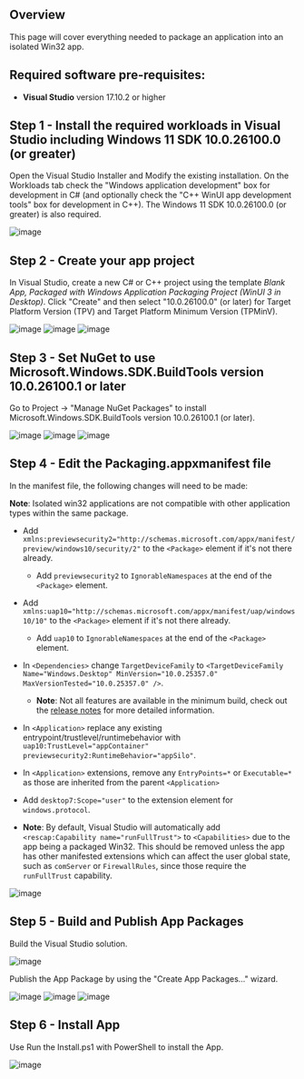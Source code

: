 ## Overview
This page will cover everything needed to package an application into an isolated Win32 app. 

## Required software pre-requisites:
* **Visual Studio** version 17.10.2 or higher

## Step 1 - Install the required workloads in Visual Studio including Windows 11 SDK 10.0.26100.0 (or greater)
Open the Visual Studio Installer and Modify the existing installation. 
On the Workloads tab check the "Windows application development" box for development in C# 
(and optionally check the "C++ WinUI app development tools" box for development in C++). 
The Windows 11 SDK 10.0.26100.0 (or greater) is also required.

![image](images/vs/01-VisualStudio-Required-Workloads.png)

## Step 2 - Create your app project
In Visual Studio, create a new C# or C++ project using the template *Blank App, 
Packaged with Windows Application Packaging Project (WinUI 3 in Desktop)*. 
Click "Create" and then select "10.0.26100.0" (or later) for Target Platform Version (TPV) 
and Target Platform Minimum Version (TPMinV). 

![image](images/vs/02-Blank-App-Packaged-With-Windows-Application-Packaging-Project.png)
![image](images/vs/03-New-Project.png)
![image](images/vs/04-New-Windows-Project.png)

## Step 3 - Set NuGet to use Microsoft.Windows.SDK.BuildTools version 10.0.26100.1 or later
Go to Project -> "Manage NuGet Packages" to install Microsoft.Windows.SDK.BuildTools 
version 10.0.26100.1 (or later).

![image](images/vs/05-Manage-NuGet-Packages.png)
![image](images/vs/06-Microsoft-Windows-SDK-BuildTools.png)
![image](images/vs/07-SDK-BuildTools-Info.png)

## Step 4 - Edit the Packaging.appxmanifest file
In the manifest file, the following changes will need to be made:

**Note**: Isolated win32 applications are not compatible with other application types within the same package.

* Add `xmlns:previewsecurity2="http://schemas.microsoft.com/appx/manifest/preview/windows10/security/2"`
to the `<Package>` element if it's not there already.

	* Add `previewsecurity2` to `IgnorableNamespaces` at the end of the `<Package>` element.

* Add `xmlns:uap10="http://schemas.microsoft.com/appx/manifest/uap/windows10/10"` to the `<Package>` element
if it's not there already.

	* Add `uap10` to `IgnorableNamespaces` at the end of the `<Package>` element.

* In `<Dependencies>` change `TargetDeviceFamily` to
`<TargetDeviceFamily Name="Windows.Desktop" MinVersion="10.0.25357.0" MaxVersionTested="10.0.25357.0" />`.

	* **Note**: Not all features are available in the minimum build, check out the [release notes](../../relnotes/windows-release-notes.md) for more detailed information.

* In `<Application>` replace any existing entrypoint/trustlevel/runtimebehavior with
`uap10:TrustLevel="appContainer" previewsecurity2:RuntimeBehavior="appSilo"`.

* In `<Application>` extensions, remove any `EntryPoints=*` or `Executable=*` as those are inherited from the parent `<Application>`

* Add `desktop7:Scope="user"` to the extension element for `windows.protocol`.

* **Note**: By default, Visual Studio will automatically add `<rescap:Capability name="runFullTrust">` to
`<Capabilities>` due to the app being a packaged Win32. This should be removed unless
the app has other manifested extensions which can affect the user global state, such as
`comServer` or `FirewallRules`, since those require the `runFullTrust` capability.

![image](images/vs/09-PackagingAppx-File.png)

## Step 5 - Build and Publish App Packages
Build the Visual Studio solution. 

![image](images/vs/10-Build-Solution.png)

Publish the App Package by using the "Create App Packages..." wizard.

![image](images/vs/11-Create-App-Packages.png)
![image](images/vs/12-Create-App-Packages-Create.png)
![image](images/vs/13-Create-App-Packages-Success.png)

## Step 6 - Install App
Use Run the Install.ps1 with PowerShell to install the App.

![image](images/vs/14-Install-App-Package.png)